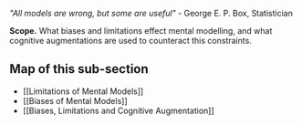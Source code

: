 *"All models are wrong, but some are useful"* -  George E. P. Box, Statistician


**Scope.** What biases and limitations effect mental modelling, and what cognitive augmentations are used to counteract this constraints. 
## Map of this sub-section
- [[Limitations of Mental Models]]
- [[Biases of Mental Models]]
- [[Biases, Limitations and Cognitive Augmentation]]

